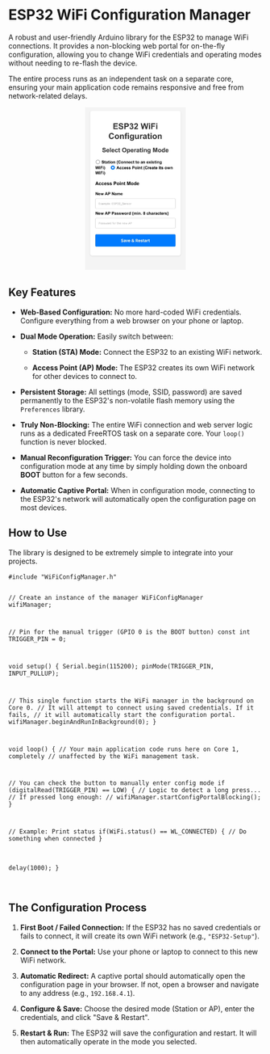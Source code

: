 <div contenteditable="true" translate="no" class="ProseMirror"><h1>ESP32 WiFi Configuration Manager</h1><p>A robust and user-friendly Arduino library for the ESP32 to manage WiFi connections. It provides a non-blocking web portal for on-the-fly configuration, allowing you to change WiFi credentials and operating modes without needing to re-flash the device.</p><p>The entire process runs as an independent task on a separate core, ensuring your main application code remains responsive and free from network-related delays.</p>
  <p align="center">
  <img src="ap_mode.jpeg" alt="Screenshot Portal Konfigurasi" width="200">
</p>

  <h2>Key Features</h2><ul><li><p><strong>Web-Based Configuration:</strong> No more hard-coded WiFi credentials. Configure everything from a web browser on your phone or laptop.</p></li><li><p><strong>Dual Mode Operation:</strong> Easily switch between:</p><ul><li><p><strong>Station (STA) Mode:</strong> Connect the ESP32 to an existing WiFi network.</p></li><li><p><strong>Access Point (AP) Mode:</strong> The ESP32 creates its own WiFi network for other devices to connect to.</p></li></ul></li><li><p><strong>Persistent Storage:</strong> All settings (mode, SSID, password) are saved permanently to the ESP32's non-volatile flash memory using the <code>Preferences</code> library.</p></li><li><p><strong>Truly Non-Blocking:</strong> The entire WiFi connection and web server logic runs as a dedicated FreeRTOS task on a separate core. Your <code>loop()</code> function is never blocked.</p></li><li><p><strong>Manual Reconfiguration Trigger:</strong> You can force the device into configuration mode at any time by simply holding down the onboard <strong>BOOT</strong> button for a few seconds.</p></li><li><p><strong>Automatic Captive Portal:</strong> When in configuration mode, connecting to the ESP32's network will automatically open the configuration page on most devices.</p></li></ul><h2>How to Use</h2><p>The library is designed to be extremely simple to integrate into your projects.</p><pre><code>#include "WiFiConfigManager.h"

// Create an instance of the manager
WiFiConfigManager wifiManager;

// Pin for the manual trigger (GPIO 0 is the BOOT button)
const int TRIGGER_PIN = 0;

void setup() {
  Serial.begin(115200);
  pinMode(TRIGGER_PIN, INPUT_PULLUP);

  // This single function starts the WiFi manager in the background on Core 0.
  // It will attempt to connect using saved credentials. If it fails,
  // it will automatically start the configuration portal.
  wifiManager.beginAndRunInBackground(0);
}

void loop() {
  // Your main application code runs here on Core 1, completely
  // unaffected by the WiFi management task.

  // You can check the button to manually enter config mode
  if (digitalRead(TRIGGER_PIN) == LOW) {
    // Logic to detect a long press...
    // If pressed long enough:
    // wifiManager.startConfigPortalBlocking();
  }

  // Example: Print status
  if(WiFi.status() == WL_CONNECTED) {
    // Do something when connected
  }

  delay(1000);
}
<br class="ProseMirror-trailingBreak"></code></pre><h2>The Configuration Process</h2><ol><li><p><strong>First Boot / Failed Connection:</strong> If the ESP32 has no saved credentials or fails to connect, it will create its own WiFi network (e.g., <code>"ESP32-Setup"</code>).</p></li><li><p><strong>Connect to the Portal:</strong> Use your phone or laptop to connect to this new WiFi network.</p></li><li><p><strong>Automatic Redirect:</strong> A captive portal should automatically open the configuration page in your browser. If not, open a browser and navigate to any address (e.g., <code>192.168.4.1</code>).</p></li><li><p><strong>Configure &amp; Save:</strong> Choose the desired mode (Station or AP), enter the credentials, and click "Save &amp; Restart".</p></li><li><p><strong>Restart &amp; Run:</strong> The ESP32 will save the configuration and restart. It will then automatically operate in the mode you selected.</p></li></ol></div>
